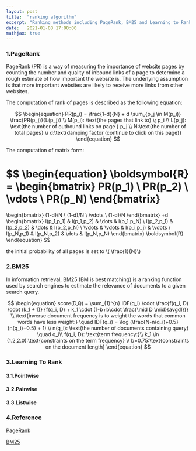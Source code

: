 ```yaml
---
layout: post
title:  "ranking algorithm"
excerpt: "Ranking methods including PageRank, BM25 and Learning to Rank (L2R)"
date:   2021-01-08 17:00:00
mathjax: true
---
```


### 1.PageRank

PageRank (PR) is a way of measuring the importance of website pages by counting the number and quality of inbound links of a page to determine a rough estimate of how important the website is. 
The underlying assumption is that more important websites are likely to receive more links from other websites. 

The computation of rank of pages is described as the following equation:

$$
\begin{equation}
PR(p_i) = \frac{1-d}{N} + d \sum_{p_j \in M(p_i)} \frac{PR(p_j)}{L(p_j)} \\
M(p_i): \text{the pages that link to} \; p_i \\
L(p_j): \text{the number of outbound links on page } p_j \\
N:\text{the number of total pages} \\
d:\text{damping factor (continue to click on this page)} 
\end{equation}
$$

The computation of matrix form:

$$
\begin{equation}
\boldsymbol{R} = 
\begin{bmatrix}
PR(p_1) \\
PR(p_2) \\
\vdots \\
PR(p_N)
\end{bmatrix}
=
\begin{bmatrix}
(1-d)/N \\
(1-d)/N \\
\vdots \\
(1-d)/N
\end{bmatrix}
+d
\begin{bmatrix}
l(p_1,p_1) & l(p_1,p_2) & \dots & l(p_1,p_N) \\
l(p_2,p_1) & l(p_2,p_2) & \dots & l(p_2,p_N) \\
\vdots & \vdots & l(p_i,p_j) & \vdots \\
l(p_N,p_1) & l(p_N,p_2) & \dots & l(p_N,p_N) 
\end{bmatrix}
\boldsymbol{R}
\end{equation}
$$

the initial probability of all pages is set to \\( \frac{1}{N}\\) 

### 2.BM25

In information retrieval, BM25 (BM is best matching) is a ranking function used by search engines 
to estimate the relevance of documents to a given search query.

$$
\begin{equation}
score(D,Q) = \sum_{1}^{n} IDF(q_i) \cdot \frac{f(q_i, D) \cdot (k_1 + 1)} {f(q_i, D) + k_1 \cdot (1-b+b\cdot \frac{\mid D \mid}{avgdl})} \\
\text{inverse document frequency is to weight the words that common words have less weight:} \quad IDF(q_i) = \log (\frac{N-n(q_i)+0.5}{n(q_i)+0.5} + 1) \\ 
n(q_i): \text{the number of documents containing query} \quad q_i\\
f(q_i, D): \text{term frequency:}\\
k_1 \in (1.2,2.0):\text{constraints on the term frequency} \\
b=0.75:\text{constraints on the document length}
\end{equation}
$$

### 3.Learning To Rank

#### 3.1.Pointwise

#### 3.2.Pairwise

#### 3.3.Listwise

### 4.Reference

[PageRank](https://en.wikipedia.org/wiki/PageRank)

[BM25](https://en.wikipedia.org/wiki/Okapi_BM25)


